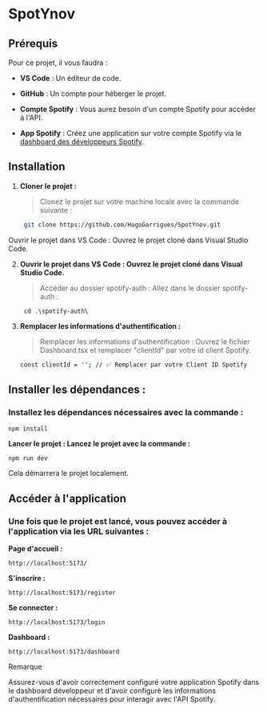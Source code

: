 # SpotYnov

## Prérequis

Pour ce projet, il vous faudra :

- **VS Code** : Un éditeur de code.

- **GitHub** : Un compte pour héberger le projet.

- **Compte Spotify** : Vous aurez besoin d'un compte Spotify pour accéder à l'API.

- **App Spotify** : Créez une application sur votre compte Spotify via le [dashboard des développeurs Spotify](https://developer.spotify.com/dashboard/applications).

## Installation

1. **Cloner le projet :**
   > Clonez le projet sur votre machine locale avec la commande suivante :

   ```bash
    git clone https://github.com/HugoGarrigues/SpotYnov.git
Ouvrir le projet dans VS Code : Ouvrez le projet cloné dans Visual Studio Code.

2. **Ouvrir le projet dans VS Code : Ouvrez le projet cloné dans Visual Studio Code.**
    > Accéder au dossier spotify-auth : Allez dans le dossier spotify-auth :

        cd .\spotify-auth\

3. **Remplacer les informations d'authentification :**
    > Remplacer les informations d'authentification : Ouvrez le fichier Dashboard.tsx et remplacer "clientId" par votre id client Spotify.

    ```bash
    const clientId = ""; // ✅ Remplacer par votre Client ID Spotify
    ```

## Installer les dépendances : 

### Installez les dépendances nécessaires avec la commande :

    npm install

**Lancer le projet : Lancez le projet avec la commande :**

    npm run dev


Cela démarrera le projet localement.

## Accéder à l'application

### Une fois que le projet est lancé, vous pouvez accéder à l'application via les URL suivantes :

**Page d'accueil :**

    http://localhost:5173/

**S'inscrire :**

    http://localhost:5173/register

**Se connecter :**

    http://localhost:5173/login

**Dashboard :**

    http://localhost:5173/dashboard

Remarque

Assurez-vous d'avoir correctement configuré votre application Spotify dans le dashboard développeur et d'avoir configuré les informations d'authentification nécessaires pour interagir avec l'API Spotify.